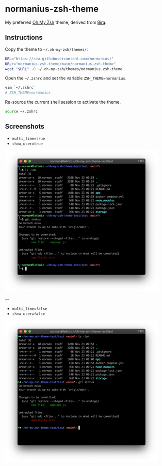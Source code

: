 # normanius-zsh-theme

My preferred [Oh My Zsh](https://ohmyz.sh/) theme, derived from [Bira](https://github.com/ohmyzsh/ohmyzsh/blob/master/themes/bira.zsh-theme).



## Instructions

Copy the theme to `~/.oh-my-zsh/themes/`:

```bash
URL="https://raw.githubusercontent.com/normanius/"
URL+="normanius-zsh-theme/main/normanius.zsh-theme"
wget "$URL" -O ~/.oh-my-zsh/themes/normanius.zsh-theme
```

Open the `~/.zshrc` and set the variable `ZSH_THEME=normanius`.

```bash
vim `~/.zshrc`
# ZSH_THEME=normanius
```

Re-source the current shell session to activate the theme.

```bash
source ~/.zshrc
```


## Screenshots

- `multi_line=true` 
- `show_user=true`

![multi_line](screenshots/normanius-multi-line.png)

--

- `multi_line=false` 
- `show_user=false`

![multi_line](screenshots/normanius-single-line.png)
